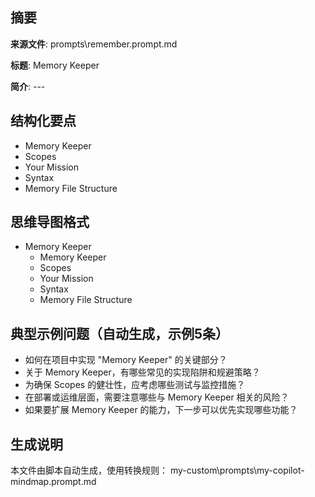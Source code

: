 ## 摘要

**来源文件**: prompts\remember.prompt.md

**标题**: Memory Keeper

**简介**: ---

## 结构化要点

- Memory Keeper
- Scopes
- Your Mission
- Syntax
- Memory File Structure

## 思维导图格式

- Memory Keeper
  - Memory Keeper
  - Scopes
  - Your Mission
  - Syntax
  - Memory File Structure

## 典型示例问题（自动生成，示例5条）

- 如何在项目中实现 "Memory Keeper" 的关键部分？
- 关于 Memory Keeper，有哪些常见的实现陷阱和规避策略？
- 为确保 Scopes 的健壮性，应考虑哪些测试与监控措施？
- 在部署或运维层面，需要注意哪些与 Memory Keeper 相关的风险？
- 如果要扩展 Memory Keeper 的能力，下一步可以优先实现哪些功能？

## 生成说明

本文件由脚本自动生成，使用转换规则： my-custom\prompts\my-copilot-mindmap.prompt.md
